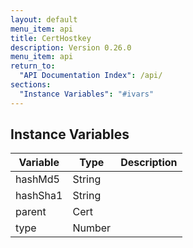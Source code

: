 ```yaml
---
layout: default
menu_item: api
title: CertHostkey
description: Version 0.26.0
menu_item: api
return_to:
  "API Documentation Index": /api/
sections:
  "Instance Variables": "#ivars"
---
```


## <a name="ivars"></a>Instance Variables

| Variable | Type | Description |
| --- | --- | --- |
| <a name="hashMd5"></a>hashMd5 | String |  |
| <a name="hashSha1"></a>hashSha1 | String |  |
| <a name="parent"></a>parent | Cert |  |
| <a name="type"></a>type | Number |  |

